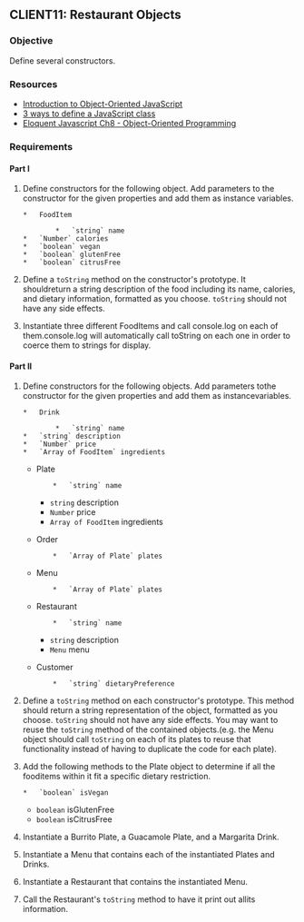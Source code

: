 ## CLIENT11: Restaurant Objects

### Objective

Define several constructors.

### Resources

*   [Introduction to Object-Oriented JavaScript](https://developer.mozilla.org/en-US/docs/Web/JavaScript/Introduction_to_Object-Oriented_JavaScript)
*   [3 ways to define a JavaScript class](http://www.phpied.com/3-ways-to-define-a-javascript-class/)
*   [Eloquent Javascript Ch8 - Object-Oriented Programming](http://eloquentjavascript.net/chapter8.html)

### Requirements

#### Part I

1.  Define constructors for the following object. Add parameters to the constructor for the given
properties and add them as instance variables.

        *   FoodItem

                *   `string` name
        *   `Number` calories
        *   `boolean` vegan
        *   `boolean` glutenFree
        *   `boolean` citrusFree
2.  Define a `toString` method on the constructor's prototype. It shouldreturn a string description of the food including its name, calories, and dietary
information, formatted as you choose. `toString` should not have any
side effects.
3.  Instantiate three different FoodItems and call console.log on each of them.console.log will automatically call toString on each one in order to coerce them
to strings for display.

#### Part II

1.  Define constructors for the following objects. Add parameters tothe constructor for the given properties and add them as instancevariables.

        *   Drink

                *   `string` name
        *   `string` description
        *   `Number` price
        *   `Array of FoodItem` ingredients
    *   Plate

                *   `string` name
        *   `string` description
        *   `Number` price
        *   `Array of FoodItem` ingredients
    *   Order

                *   `Array of Plate` plates
    *   Menu

                *   `Array of Plate` plates
    *   Restaurant

                *   `string` name
        *   `string` description
        *   `Menu` menu
    *   Customer

                *   `string` dietaryPreference
2.  Define a `toString` method on each constructor's prototype. This method
should return a string representation of the object, formatted as you choose.
`toString` should not have any side effects.
You may want to reuse the `toString` method of the contained objects.(e.g. the Menu object should call `toString` on each of its plates
to reuse that functionality instead of having to duplicate the code for each plate).
3.  Add the following methods to the Plate object to determine if all the fooditems within it fit a specific dietary restriction.

        *   `boolean` isVegan
    *   `boolean` isGlutenFree
    *   `boolean` isCitrusFree
4.  Instantiate a Burrito Plate, a Guacamole Plate, and a Margarita Drink.
5.  Instantiate a Menu that contains each of the instantiated Plates and Drinks.
6.  Instantiate a Restaurant that contains the instantiated Menu.
7.  Call the Restaurant's `toString` method to have it print out allits information.
